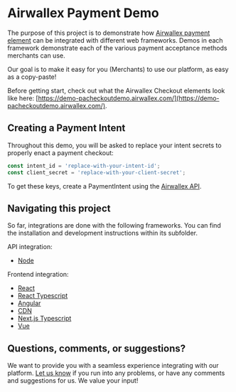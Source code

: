 # Airwallex Payment Demo

The purpose of this project is to demonstrate how [Airwallex payment element](https://www.npmjs.com/package/airwallex-payment-elements) can be integrated with different web frameworks. Demos in each framework demonstrate each of the various payment acceptance methods merchants can use.

Our goal is to make it easy for you (Merchants) to use our platform, as easy as a copy-paste!

Before getting start, check out what the Airwallex Checkout elements look like here: [https://demo-pacheckoutdemo.airwallex.com/](https://demo-pacheckoutdemo.airwallex.com/).

## Creating a Payment Intent

Throughout this demo, you will be asked to replace your intent secrets to properly enact a payment checkout:

```ts
const intent_id = 'replace-with-your-intent-id';
const client_secret = 'replace-with-your-client-secret';
```

To get these keys, create a PaymentIntent using the [Airwallex API](https://www.airwallex.com/docs/api#/Payment_Acceptance/Payment_Intents/Intro).

## Navigating this project

So far, integrations are done with the following frameworks. You can find the installation and development instructions within its subfolder.

API integration:

- [Node](/integrations/node)

Frontend integration:

- [React](/integrations/react)
- [React Typescript](/integrations/react-ts)
- [Angular](/integrations/angular)
- [CDN](/integrations/cdn)
- [Next.js Typescript](/integrations/next-ts)
- [Vue](/integrations/vue)

## Questions, comments, or suggestions?

We want to provide you with a seamless experience integrating with our platform. [Let us know](https://www.airwallex.com/contact-sales) if you run into any problems, or have any comments and suggestions for us. We value your input!
